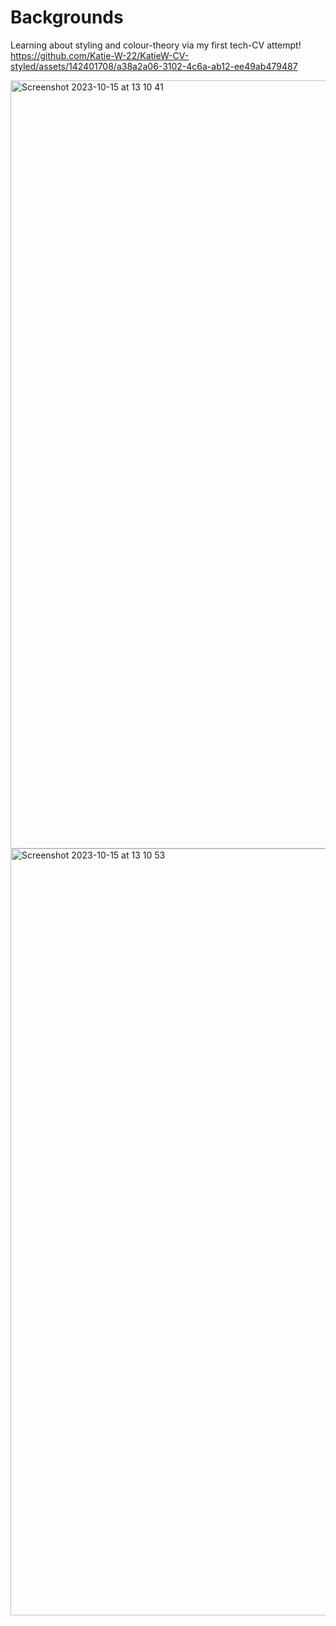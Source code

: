 # Backgrounds
Learning about styling and colour-theory via my first tech-CV attempt!
https://github.com/Katie-W-22/KatieW-CV-styled/assets/142401708/a38a2a06-3102-4c6a-ab12-ee49ab479487


<img width="1229" alt="Screenshot 2023-10-15 at 13 10 41" src="https://github.com/Katie-W-22/Backgrounds/assets/142401708/795ca8c1-0169-4266-9062-1810e4525be8">

<img width="1227" alt="Screenshot 2023-10-15 at 13 10 53" src="https://github.com/Katie-W-22/Backgrounds/assets/142401708/d6a83983-ecdc-40b5-87ef-9e148fa99d9a">

